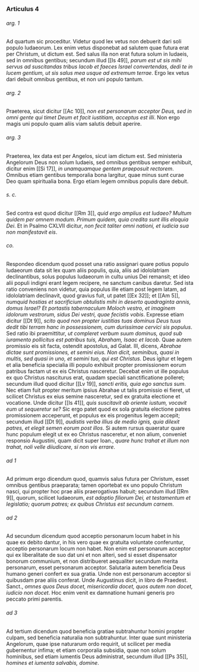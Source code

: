 ### Articulus 4

###### arg. 1
Ad quartum sic proceditur. Videtur quod lex vetus non debuerit dari soli populo Iudaeorum. Lex enim vetus disponebat ad salutem quae futura erat per Christum, ut dictum est. Sed salus illa non erat futura solum in Iudaeis, sed in omnibus gentibus; secundum illud [[Is 49]], *parum est ut sis mihi servus ad suscitandas tribus Iacob et faeces Israel convertendas, dedi te in lucem gentium, ut sis salus mea usque ad extremum terrae*. Ergo lex vetus dari debuit omnibus gentibus, et non uni populo tantum.

###### arg. 2
Praeterea, sicut dicitur [[Ac 10]], *non est personarum acceptor Deus, sed in omni gente qui timet Deum et facit iustitiam, acceptus est illi*. Non ergo magis uni populo quam aliis viam salutis debuit aperire.

###### arg. 3
Praeterea, lex data est per Angelos, sicut iam dictum est. Sed ministeria Angelorum Deus non solum Iudaeis, sed omnibus gentibus semper exhibuit, dicitur enim [[Si 17]], *in unamquamque gentem praeposuit rectorem*. Omnibus etiam gentibus temporalia bona largitur, quae minus sunt curae Deo quam spiritualia bona. Ergo etiam legem omnibus populis dare debuit.

###### s. c.
Sed contra est quod dicitur [[Rm 3]], *quid ergo amplius est Iudaeo? Multum quidem per omnem modum. Primum quidem, quia credita sunt illis eloquia Dei*. Et in Psalmo CXLVII dicitur, *non fecit taliter omni nationi, et iudicia sua non manifestavit eis*.

###### co.
Respondeo dicendum quod posset una ratio assignari quare potius populo Iudaeorum data sit lex quam aliis populis, quia, aliis ad idololatriam declinantibus, solus populus Iudaeorum in cultu unius Dei remansit; et ideo alii populi indigni erant legem recipere, ne sanctum canibus daretur. Sed ista ratio conveniens non videtur, quia populus ille etiam post legem latam, ad idololatriam declinavit, quod gravius fuit, ut patet [[Ex 32]]; et [[Am 5]], *numquid hostias et sacrificium obtulistis mihi in deserto quadraginta annis, domus Israel? Et portastis tabernaculum Moloch vestro, et imaginem idolorum vestrorum, sidus Dei vestri, quae fecistis vobis*. Expresse etiam dicitur [[Dt 9]], *scito quod non propter iustitias tuas dominus Deus tuus dedit tibi terram hanc in possessionem, cum durissimae cervici sis populus*. Sed ratio ibi praemittitur, *ut compleret verbum suum dominus, quod sub iuramento pollicitus est patribus tuis, Abraham, Isaac et Iacob*. Quae autem promissio eis sit facta, ostendit apostolus, ad Galat. III, dicens, *Abrahae dictae sunt promissiones, et semini eius. Non dicit, seminibus, quasi in multis, sed quasi in uno, et semini tuo, qui est Christus*. Deus igitur et legem et alia beneficia specialia illi populo exhibuit propter promissionem eorum patribus factam ut ex eis Christus nasceretur. Decebat enim ut ille populus ex quo Christus nasciturus erat, quadam speciali sanctificatione polleret; secundum illud quod dicitur [[Lv 19]], *sancti eritis, quia ego sanctus sum*. Nec etiam fuit propter meritum ipsius Abrahae ut talis promissio ei fieret, ut scilicet Christus ex eius semine nasceretur, sed ex gratuita electione et vocatione. Unde dicitur [[Is 41]], *quis suscitavit ab oriente iustum, vocavit eum ut sequeretur se?* Sic ergo patet quod ex sola gratuita electione patres promissionem acceperunt, et populus ex eis progenitus legem accepit; secundum illud [[Dt 9]], *audistis verba illius de medio ignis, quia dilexit patres, et elegit semen eorum post illos*. Si autem rursus quaeratur quare hunc populum elegit ut ex eo Christus nasceretur, et non alium, conveniet responsio Augustini, quam dicit super Ioan., *quare hunc trahat et illum non trahat, noli velle diiudicare, si non vis errare*.

###### ad 1
Ad primum ergo dicendum quod, quamvis salus futura per Christum, esset omnibus gentibus praeparata; tamen oportebat ex uno populo Christum nasci, qui propter hoc prae aliis praerogativas habuit; secundum illud [[Rm 9]], quorum, scilicet Iudaeorum, *est adoptio filiorum Dei, et testamentum et legislatio; quorum patres; ex quibus Christus est secundum carnem*.

###### ad 2
Ad secundum dicendum quod acceptio personarum locum habet in his quae ex debito dantur, in his vero quae ex gratuita voluntate conferuntur, acceptio personarum locum non habet. Non enim est personarum acceptor qui ex liberalitate de suo dat uni et non alteri, sed si esset dispensator bonorum communium, et non distribueret aequaliter secundum merita personarum, esset personarum acceptor. Salutaria autem beneficia Deus humano generi confert ex sua gratia. Unde non est personarum acceptor si quibusdam prae aliis conferat. Unde Augustinus dicit, in libro de Praedest. Sanct., *omnes quos Deus docet, misericordia docet, quos autem non docet, iudicio non docet*. Hoc enim venit ex damnatione humani generis pro peccato primi parentis.

###### ad 3
Ad tertium dicendum quod beneficia gratiae subtrahuntur homini propter culpam, sed beneficia naturalia non subtrahuntur. Inter quae sunt ministeria Angelorum, quae ipse naturarum ordo requirit, ut scilicet per media gubernentur infima; et etiam corporalia subsidia, quae non solum hominibus, sed etiam iumentis Deus administrat, secundum illud [[Ps 35]], *homines et iumenta salvabis, domine*.

